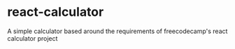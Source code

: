 # react-calculator
A simple calculator based around the requirements of freecodecamp's react calculator project
